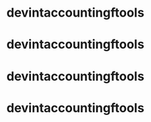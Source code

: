 # devintaccountingftools
# devintaccountingftools
# devintaccountingftools
# devintaccountingftools
